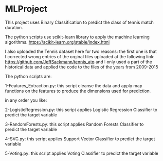 # MLProject
This project uses Binary Classification to predict the class of tennis match duration.

The python scripts use scikit-learn library to apply the machine learning algorithms.
https://scikit-learn.org/stable/index.html

I also uploaded the Tennis dataset here for two reasons:
the first one is that I corrected wrong entries of the orginal files uploaded at the following link:
https://github.com/JeffSackmann/tennis_atp
and I only used a part of the historical data and applied the code to the files of the years from 2009-2015

The python scripts are:

1-Features_Extraction.py:
this script cleanse the data and apply map functions on the features to produce the dimensions used for prediction.

in any order you like:

2-LogisticRegression.py:
this script applies Logistic Regression Classifier to predict the target variable

3-RandomForests.py:
this script applies Random Forests Classifier to predict the target variable

4-SVC.py:
this script applies Support Vector Classifier to predict the target variable

5-Voting.py:
this script applies Voting Classifier to predict the target variable
